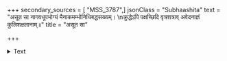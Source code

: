 +++
secondary_sources = [ "MSS_3787",]
jsonClass = "Subhaashita"
text = "असूत सा नागवधूपभोग्यं मैनाकमम्भोनिधिबद्धसख्यम्।  \nक्रुद्धेऽपि पक्षच्छिदि वृत्रशत्राव् अवेदनाज्ञं कुलिशक्षतानाम्॥"
title = "असूत सा"

+++

<details><summary>Text</summary>

असूत सा नागवधूपभोग्यं मैनाकमम्भोनिधिबद्धसख्यम्।  
क्रुद्धेऽपि पक्षच्छिदि वृत्रशत्राव् अवेदनाज्ञं कुलिशक्षतानाम्॥
</details>
